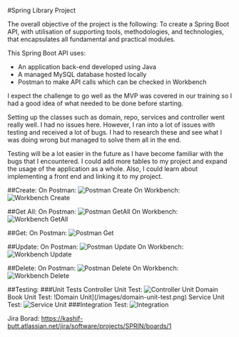 #Spring Library Project

The overall objective of the project is the following:
To create a Spring Boot API, with utilisation of supporting tools, methodologies, and technologies, that encapsulates all fundamental and practical modules.

This Spring Boot API uses:
* An application back-end developed using Java
* A managed MySQL database hosted locally
* Postman to make API calls which can be checked in Workbench


I expect the challenge to go well as the MVP was covered in our training so I had a good idea of what needed to be done before starting.

Setting up the classes such as domain, repo, services and controller went really well. I had no issues here. However, I ran into a lot of issues with testing and received a lot of bugs. I had to research these and see what I was doing wrong but managed to solve them all in the end.

Testing will be a lot easier in the future as I have become familiar with the bugs that I encountered. I could add more tables to my project and expand the usage of the application as a whole. Also, I could learn about implementing a front end and linking it to my project.

##Create:
On Postman:
![Postman Create](/images/postman-create.png)
On Workbench:
![Workbench Create](/images/workbench-create.png)

##Get All:
On Postman:
![Postman GetAll](/images/postman-getall.png)
On Workbench:
![Workbench GetAll](/images/workbench-getall.png)

##Get:
On Postman:
![Postman Get](/images/postman-get.png)

##Update:
On Postman:
![Postman Update](/images/postman-update.png)
On Workbench:
![Workbench Update](/images/workbench-update.png)

##Delete:
On Postman:
![Postman Delete](/images/postman-delete.png)
On Workbench:
![Workbench Delete](/images/workbench-delete.png)

##Testing:
###Unit Tests
Controller Unit Test:
![Controller Unit](/images/controller-unit-test.png)
Domain Book Unit Test:
!Domain Unit](/images/domain-unit-test.png)
Service Unit Test:
![Service Unit](/images/service-unit-test.png)
###Integration Test:
![Integration](/images/integration-test.png)


Jira Borad: https://kashif-butt.atlassian.net/jira/software/projects/SPRIN/boards/1

